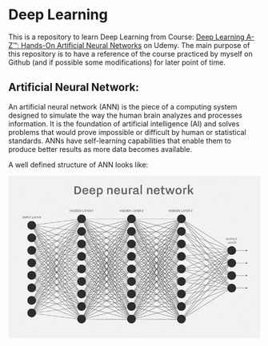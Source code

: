 # Deep Learning
This is a repository to learn Deep Learning from Course: [Deep Learning A-Z™: Hands-On Artificial Neural Networks](https://www.udemy.com/course/deeplearning/) on Udemy. The main purpose of this repository is to have a reference of the course practiced by myself on Github (and if possible some modifications) for later point of time.

## Artificial Neural Network:
An artificial neural network (ANN) is the piece of a computing system designed to simulate the way the human brain analyzes and processes information. It is the foundation of artificial intelligence (AI) and solves problems that would prove impossible or difficult by human or statistical standards. ANNs have self-learning capabilities that enable them to produce better results as more data becomes available.

A well defined structure of ANN looks like:

![](images/deep_neural_network.JPG)